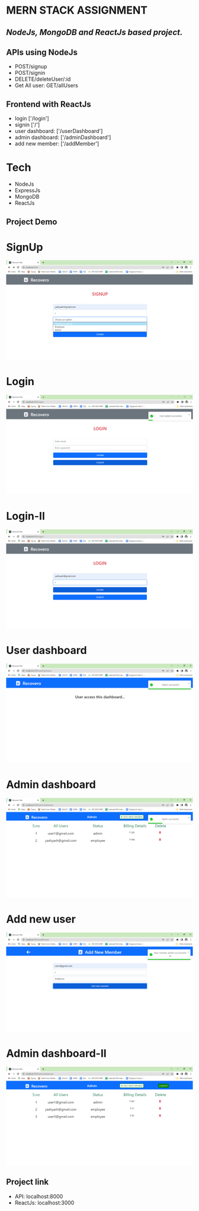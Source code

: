 # MERN STACK ASSIGNMENT

## _NodeJs, MongoDB and ReactJs based project._

## APIs using NodeJs
- POST/signup
- POST/signin
- DELETE/deleteUser/:id
- Get All user: GET/allUsers

## Frontend with ReactJs
- login ['/login']
- signin ['/']
- user dashboard: ['/userDashboard']
- admin dashboard: ['/adminDashboard']
- add new member: ['/addMember']

# Tech
- NodeJs
- ExpressJs
- MongoDB
- ReactJs

## Project Demo
# SignUp
![image](https://github.com/Yashaswi-Anand/RecoveroTask/blob/master/screenshots/one.png)

# Login
![image](https://github.com/Yashaswi-Anand/RecoveroTask/blob/master/screenshots/two.png)

# Login-II
![image](https://github.com/Yashaswi-Anand/RecoveroTask/blob/master/screenshots/three.png)

# User dashboard
![image](https://github.com/Yashaswi-Anand/RecoveroTask/blob/master/screenshots/four.png)

# Admin dashboard
![image](https://github.com/Yashaswi-Anand/RecoveroTask/blob/master/screenshots/five.png)

# Add new user
![image](https://github.com/Yashaswi-Anand/RecoveroTask/blob/master/screenshots/six.png)

# Admin dashboard-II
![image](https://github.com/Yashaswi-Anand/RecoveroTask/blob/master/screenshots/seven.png)



## Project link
- API: localhost:8000
- ReactJs: localhost:3000